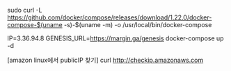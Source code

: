 sudo curl -L https://github.com/docker/compose/releases/download/1.22.0/docker-compose-$(uname -s)-$(uname -m) -o /usr/local/bin/docker-compose


IP=3.36.94.8 GENESIS_URL=https://margin.ga/genesis docker-compose up -d

[amazon linux에서 publicIP 찾기]
curl http://checkip.amazonaws.com